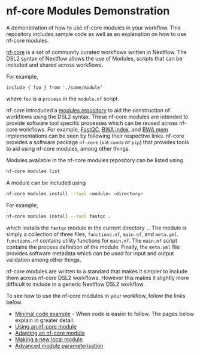# nf-core Modules Demonstration

A demonstration of how to use nf-core modules in your workflow.
This repository includes sample code as well as an explanation on how
to use nf-core modules.

[nf-core](https://nf-co.re/) is a set of community curated workflows
written in Nextflow. The DSL2 syntax of Nextflow allows the use of
Modules, scripts that can be included and shared across workflows.

For example,

```nextflow
include { foo } from './some/module'
```
where `foo` is a `process` in the `module.nf` script.

nf-core introduced a [modules repository](https://github.com/nf-core/modules/)
to aid the construction of workflows using the DSL2 syntax. These
nf-core modules are intended to provide software tool specific processes
which can be reused across nf-core workflows. For example,
[FastQC](https://github.com/nf-core/modules/tree/master/software/fastqc),
[BWA index](https://github.com/nf-core/modules/tree/master/software/bwa/index), and
[BWA mem](https://github.com/nf-core/modules/tree/master/software/bwa/mem) implementations
can be seen by following their respective links. nf-core provides a software package `nf-core`
(via `conda` or `pip`) that provides tools to aid using nf-core modules, among other things.

Modules available in the nf-core modules repository can be listed using
```bash
nf-core modules list
```

A module can be included using
```bash
nf-core modules install --tool <module> <directory>
```
For example,
```bash
nf-core modules install --tool fastqc .
```
which installs the `fastqc` module in the current directory `.`. The module
is simply a collection of three files, `functions.nf`, `main.nf`, and `meta.yml`.
`functions.nf` contains utility functions for `main.nf`. The `main.nf` script
contains the process definition of the module. Finally, the `meta.yml` file
provides software metadata which can be used for input and output validation
among other things.

nf-core modules are written to a standard that makes it simpler to include them
across nf-core DSL2 workflows. However this makes it slightly more difficult to
include in a generic Nextflow DSL2 workflow.

To see how to use the nf-core modules in your workflow, follow the links below.

- [Minimal code example](./docs/MinimalCodeExample.md) - When code is easier to follow. The pages below explain in greater detail.
- [Using an nf-core module](./docs/UsingNFCoreModules.md)
- [Adapting an nf-core module](./docs/AdaptingNFCoreModules.md)
- [Making a new local module](./docs/MakingALocalModule.md)
- [Advanced module parameterisation](./docs/AdvancedParameterisation.md)
